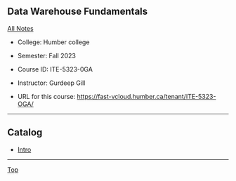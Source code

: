 ## Data Warehouse Fundamentals

[All Notes](../../index.md)

- College: Humber college
- Semester: Fall 2023
- Course ID: ITE-5323-0GA
- Instructor: Gurdeep Gill

- URL for this course:
  https://fast-vcloud.humber.ca/tenant/ITE-5323-OGA/
---

## Catalog

- [Intro](./intro.md)

---

[Top](#project-management)
